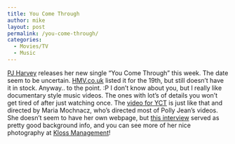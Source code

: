 ```yaml
---
title: You Come Through
author: mike
layout: post
permalink: /you-come-through/
categories:
  - Movies/TV
  - Music
---
```

<a target="_blank" href="http://www.pjharvey.net">PJ Harvey</a> releases her new single &#8220;You Come Through&#8221; this week. The date seem to be uncertain. <a target="_blank" href="http://www.hmv.co.uk">HMV.co.uk</a> listed it for the 19th, but still doesn&#8217;t have it in stock. Anyway.. to the point. :P I don&#8217;t know about you, but I really like documentary style music videos. The ones with lot&#8217;s of details you won&#8217;t get tired of after just watching once. The <a target="_blank" href="http://mcms-delivery.virtuebroadcasting.com/deliverMedia.asp?id=EEA060C8-69FD-46A9-8A87-9984880E47EA">video for YCT</a> is just like that and directed by Maria Mochnacz, who&#8217;s directed most of Polly Jean&#8217;s videos. She doesn&#8217;t seem to have her own webpage, but <a target="_blank" href="http://www.angelfire.com/mn/electriclight/maria.html">this interview</a> served as pretty good background info, and you can see more of her nice photography at <a target="_blank" href="http://www.klosslondon.com">Kloss Management</a>!